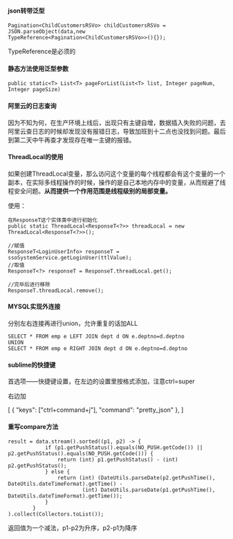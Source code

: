 

#### json转带泛型

```
Pagination<ChildCustomersRSVo> childCustomersRSVo = JSON.parseObject(data,new TypeReference<Pagination<ChildCustomersRSVo>>(){});
```

TypeReference是必须的

#### 静态方法使用泛型参数

```
public static<T> List<T> pageForList(List<T> list, Integer pageNum, Integer pageSize) 
```

#### 阿里云的日志查询

因为不知为何，在生产环境上线后，出现只有主键自增，数据插入失败的问题，去阿里云查日志的时候却发现没有报错日志，导致加班到十二点也没找到问题。最后到第二天中午再查才发现存在唯一主键的报错。

#### ThreadLocal的使用

如果创建ThreadLocal变量，那么访问这个变量的每个线程都会有这个变量的一个副本，在实际多线程操作的时候，操作的是自己本地内存中的变量，从而规避了线程安全问题。**从而提供一个作用范围是线程级别的局部变量。**

使用：

```
在ResponseT这个实体类中进行初始化
public static ThreadLocal<ResponseT<?>> threadLocal = new ThreadLocal<ResponseT<?>>();
```

```
//赋值
ResponseT<LoginUserInfo> responseT = ssoSystemService.getLoginUser(ttlValue);
//取值 
ResponseT<?> responseT = ResponseT.threadLocal.get();
```

```
//完毕后进行移除
ResponseT.threadLocal.remove();
```

#### MYSQL实现外连接

 分别左右连接再进行union，允许重复的话加ALL

```
SELECT * FROM emp e LEFT JOIN dept d ON e.deptno=d.deptno
UNION
SELECT * FROM emp e RIGHT JOIN dept d ON e.deptno=d.deptno
```

#### sublime的快捷键

首选项——快捷键设置，在左边的设置里按格式添加，注意ctrl=super

右边加

[ { "keys": ["ctrl+command+j"], "command": "pretty_json" }, ]

#### 重写compare方法

```
result = data.stream().sorted((p1, p2) -> {
            if (p1.getPushStatus().equals(NO_PUSH.getCode()) || p2.getPushStatus().equals(NO_PUSH.getCode())) {
                return (int) p1.getPushStatus() - (int) p2.getPushStatus();
            } else {
                return (int) (DateUtils.parseDate(p2.getPushTime(), DateUtils.dateTimeFormat).getTime() -
                        (int) DateUtils.parseDate(p1.getPushTime(), DateUtils.dateTimeFormat).getTime());
            }
        }
).collect(Collectors.toList());
```

返回值为一个减法，p1-p2为升序，p2-p1为降序
